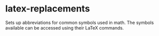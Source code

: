 # latex-replacements
Sets up abbreviations for common symbols used in math.
The symbols available can be accessed using their LaTeX commands.
